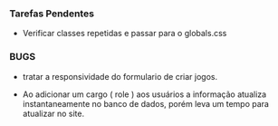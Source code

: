 ### Tarefas Pendentes

- Verificar classes repetidas e passar para o globals.css

### BUGS

- tratar a responsividade do formulario de criar jogos.

- Ao adicionar um cargo ( role ) aos usuários a informação atualiza instantaneamente no banco de dados, porém leva um tempo para atualizar no site.